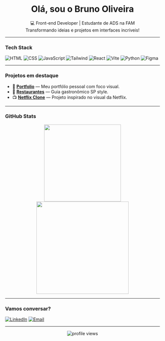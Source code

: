<h1 align="center"> Olá, sou o Bruno Oliveira</h1>

<p align="center">
  💻 Front-end Developer | Estudante de ADS na FAM <br/>
     Transformando ideias e projetos em interfaces incríveis!
</p>

---

###  Tech Stack
![HTML](https://img.shields.io/badge/-HTML5-E34F26?style=flat&logo=html5&logoColor=white)
![CSS](https://img.shields.io/badge/-CSS3-1572B6?style=flat&logo=css3)
![JavaScript](https://img.shields.io/badge/-JavaScript-F7DF1E?style=flat&logo=javascript&logoColor=black)
![Tailwind](https://img.shields.io/badge/-TailwindCSS-06B6D4?style=flat&logo=tailwindcss)
![React](https://img.shields.io/badge/-React-61DAFB?style=flat&logo=react&logoColor=black)
![Vite](https://img.shields.io/badge/-Vite-646CFF?style=flat&logo=vite&logoColor=white)
![Python](https://img.shields.io/badge/-Python-3776AB?style=flat&logo=python&logoColor=white)
![Figma](https://img.shields.io/badge/-Figma-F24E1E?style=flat&logo=figma&logoColor=white)

---

###  Projetos em destaque

- 🎨 [**Portfolio**](https://github.com/Dev-BrunoOliveira/PORTFOLIO) — Meu portfólio pessoal com foco visual.
- 🍝 [**Restaurantes**](https://github.com/Dev-BrunoOliveira/RESTAURANTES) — Guia gastronômico SP style.
- 📺 [**Netflix Clone**](https://github.com/Dev-BrunoOliveira/DINAFLIX) — Projeto inspirado no visual da Netflix.

---

###  GitHub Stats

<p align="center">
  <img src="https://github-readme-stats.vercel.app/api?username=Dev-BrunoOliveira&show_icons=true&theme=radical" height="250" />
  <img src="https://github-readme-stats.vercel.app/api/top-langs/?username=Dev-BrunoOliveira&layout=compact&theme=radical" height="300"/>
</p>

---

### Vamos conversar?
[![LinkedIn](https://img.shields.io/badge/-LinkedIn-0A66C2?style=flat&logo=linkedin&logoColor=white)](https://www.linkedin.com/in/bruno-oliveira-90a623275/)
[![Email](https://img.shields.io/badge/-Email-0078D4?style=flat&logo=microsoft-outlook&logoColor=white)](mailto:brunooliver2015@outlook.com)

---

<p align="center">
  <img src="https://komarev.com/ghpvc/?username=Dev-BrunoOliveira&style=flat-square&color=blue" alt="profile views" />
</p>
